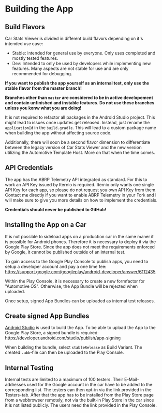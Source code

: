 # Building the App 

## Build Flavors

Car Stats Viewer is divided in different build flavors depending on it's intended use case:

* Stable: Intended for general use by everyone. Only uses completed and mostly tested features.
* Dev: Intended to only be used by developers while implementing new features. Many aspects are not stable for use and are only recommended for debugging.

<b>If you want to publish the app yourself as an internal test, only use the stable flavor from the master branch!

Branches other than `master` are considered to be in active developement and contain unfinished and instable features. Do not use these branches unless you konw what you are doing!</b>

It is not required to refactor all packages in the Android Studio project. This might lead to issues once updates get released. Instead, just rename the `applicationId` in the `build.gradle`. This will lead to a custom package name when building the app without affecting source code.

Additionally, there will soon be a second flavor dimension to differentiate between the legacy version of Car Stats Viewer and the new version utilizing the Automotive Template Host. More on that when the time comes.

## API Credentials

The app has the ABRP Telemetry API integrated as standard. For this to work an API Key issued by Iternio is required. Iternio only wants one single API Key for each app, so please do not request you own API Key from them. Contact me directly if you want to enable ABRP Telemetry in your Fork and I will make sure to give you more details on how to implement the credentials. 

<b>Credentials should never be published to GitHub!</b>

## Installing the App on a Car

It is not possible to sideload apps on a production car in the same maner it is possible for Android phones. Therefore it is necessary to deploy it via the Google Play Store. Since the app does not meet the requirements enforced by Google, it cannot be published outside of an internal test.

To gain access to the Google Play Console to publish apps, you need to setup a developer account and pay a one time fee: https://support.google.com/googleplay/android-developer/answer/6112435

Within the Play Console, it is necessary to create a new formfactor for "Automotive OS". Otherwise, the App Bundle will be rejected when uploaded.

Once setup, signed App Bundles can be uploaded as internal test releases.

## Create signed App Bundles

[Android Studio](https://developer.android.com/studio) is used to build the App. To be able to upload the App to the Google Play Store, a signed bundle is required: https://developer.android.com/studio/publish/app-signing

When building the bundle, select `stableRelease` as Build Variant. The created `.abb`-file can then be uploaded to the Play Console.

## Internal Testing

Internal tests are limited to a maximum of 100 testers. Their E-Mail-addresses used for the Google account in the car have to be added to the corresponding list. The testers can then opt-in via the link provided in the Testers-tab. After that the app has to be installed from the Play Store page from a webbrowser remotely, not via the built-in Play Store in the car since it is not listed publicly. The users need the link provided in the Play Console.
